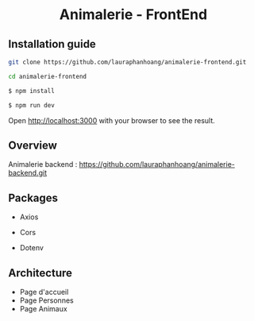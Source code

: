 <!-- TITLE -->

<h1 align="center">Animalerie - FrontEnd</h1>

## Installation guide

```bash
git clone https://github.com/lauraphanhoang/animalerie-frontend.git
```

```bash
cd animalerie-frontend
```

```bash
$ npm install
```

```bash
$ npm run dev
```

Open [http://localhost:3000](http://localhost:3000) with your browser to see the result.

## Overview

Animalerie backend : https://github.com/lauraphanhoang/animalerie-backend.git

## Packages

- Axios

- Cors

- Dotenv

## Architecture

- Page d'accueil
- Page Personnes
- Page Animaux
